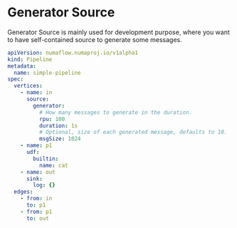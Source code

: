 # Generator Source

Generator Source is mainly used for development purpose, where you want to have self-contained source to generate some messages.

```yaml
apiVersion: numaflow.numaproj.io/v1alpha1
kind: Pipeline
metadata:
  name: simple-pipeline
spec:
  vertices:
    - name: in
      source:
        generator:
          # How many messages to generate in the duration.
          rpu: 100
          duration: 1s
          # Optional, size of each generated message, defaults to 10.
          msgSize: 1024
    - name: p1
      udf:
        builtin:
          name: cat
    - name: out
      sink:
        log: {}
  edges:
    - from: in
      to: p1
    - from: p1
      to: out
```
